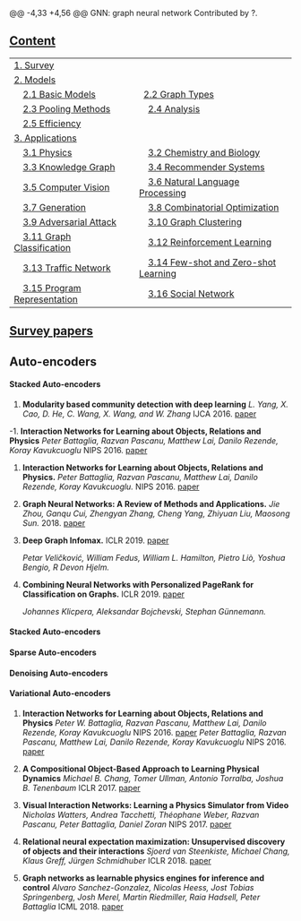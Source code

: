@@ -4,33 +4,56 @@ GNN: graph neural network
Contributed by ?.

## [Content](#content)
<table>
<tr><td colspan="2"><a href="#survey-papers"><a href="">1. Survey</a></td></tr> 
<tr><td colspan="2"><a href="#models">2. Models</a></td></tr>
<tr>
    <td>&emsp;<a href="#basic-models">2.1 Basic Models</a></td>
    <td>&ensp;<a href="#graph-types">2.2 Graph Types</a></td>
</tr>
<tr>
    <td>&emsp;<a href="#pooling-methods">2.3 Pooling Methods</a></td>
    <td>&emsp;<a href="#analysis">2.4 Analysis</a></td>
</tr>
<tr>
    <td>&emsp;<a href="#efficiency">2.5 Efficiency</a></td>
    <td>&emsp;</td>
</tr>
<tr><td colspan="2"><a href="#applications">3. Applications</a></td></tr> 
<tr>
    <td>&emsp;<a href="#physics">3.1 Physics</a></td>
    <td>&emsp;<a href="#chemistry-and-biology">3.2 Chemistry and Biology</a></td>
</tr> 
<tr>
    <td>&emsp;<a href="#knowledge-graph">3.3 Knowledge Graph</a></td>
    <td>&emsp;<a href="#recommender-systems">3.4 Recommender Systems</a></td>
</tr>
<tr>
    <td>&emsp;<a href="#computer-vision">3.5 Computer Vision</a></td>
    <td>&emsp;<a href="#natural-language-processing">3.6 Natural Language Processing</a></td>
</tr> 
<tr>
    <td>&emsp;<a href="#generation">3.7 Generation</a></td>
    <td>&emsp;<a href="#combinatorial-optimization">3.8 Combinatorial Optimization</a></td>
</tr> 
<tr>
    <td>&emsp;<a href="#adversarial-attack">3.9 Adversarial Attack</a></td>
    <td>&emsp;<a href="#graph-clustering">3.10 Graph Clustering</a></td>
</tr>
<tr>
    <td>&emsp;<a href="#graph-classification">3.11 Graph Classification</a></td>
    <td>&emsp;<a href="#reinforcement-learning">3.12 Reinforcement Learning</a></td>
</tr>
<tr>
    <td>&emsp;<a href="#traffic-network">3.13 Traffic Network</a></td>
    <td>&emsp;<a href="#few-shot-and-zero-shot-learning">3.14 Few-shot and Zero-shot Learning</a></td>
</tr>
<tr>
    <td>&emsp;<a href="#program-representation">3.15 Program Representation</a></td>
    <td>&emsp;<a href="#social-network">3.16 Social Network</a></td>
</tr> 
</table>

## [Survey papers](#content)

## Auto-encoders
#### Stacked Auto-encoders

1. **Modularity based community detection with deep learning**
*L. Yang, X. Cao, D. He, C. Wang, X. Wang, and W. Zhang* IJCA 2016. [paper](https://www.ijcai.org/Proceedings/16/Papers/321.pdf)

-1. **Interaction Networks for Learning about Objects, Relations and Physics**
*Peter Battaglia, Razvan Pascanu, Matthew Lai, Danilo Rezende, Koray Kavukcuoglu* NIPS 2016. [paper](https://arxiv.org/pdf/1612.00222.pdf)

1. **Interaction Networks for Learning about Objects, Relations and Physics.**
*Peter Battaglia, Razvan Pascanu, Matthew Lai, Danilo Rezende, Koray Kavukcuoglu.* NIPS 2016. [paper](https://arxiv.org/pdf/1612.00222.pdf)

1. **Graph Neural Networks: A Review of Methods and Applications.**
*Jie Zhou, Ganqu Cui, Zhengyan Zhang, Cheng Yang, Zhiyuan Liu, Maosong Sun.* 2018. [paper](https://arxiv.org/pdf/1812.08434.pdf)

1. **Deep Graph Infomax.** ICLR 2019. [paper](https://openreview.net/pdf?id=rklz9iAcKQ)

    *Petar Veličković, William Fedus, William L. Hamilton, Pietro Liò, Yoshua Bengio, R Devon Hjelm.*

1. **Combining Neural Networks with Personalized PageRank for Classification on Graphs.** ICLR 2019. [paper](https://arxiv.org/pdf/1810.05997.pdf)
    
    *Johannes Klicpera, Aleksandar Bojchevski, Stephan Günnemann.*

#### Stacked Auto-encoders


#### Sparse Auto-encoders


#### Denoising Auto-encoders


#### Variational Auto-encoders


1. **Interaction Networks for Learning about Objects, Relations and Physics**
*Peter W. Battaglia, Razvan Pascanu, Matthew Lai, Danilo Rezende, Koray Kavukcuoglu* NIPS 2016. [paper](https://arxiv.org/pdf/1612.00222.pdf)
*Peter Battaglia, Razvan Pascanu, Matthew Lai, Danilo Rezende, Koray Kavukcuoglu* NIPS 2016. [paper](https://arxiv.org/pdf/1612.00222.pdf)

1. **A Compositional Object-Based Approach to Learning Physical Dynamics**
*Michael B. Chang, Tomer Ullman, Antonio Torralba, Joshua B. Tenenbaum* ICLR 2017. [paper](https://arxiv.org/pdf/1612.00341.pdf)

1. **Visual Interaction Networks: Learning a Physics Simulator from Video** 
*Nicholas Watters, Andrea Tacchetti, Théophane Weber, Razvan Pascanu, Peter Battaglia, Daniel Zoran* NIPS 2017. [paper](http://papers.nips.cc/paper/7040-visual-interaction-networks-learning-a-physics-simulator-from-video.pdf)

1. **Relational neural expectation maximization: Unsupervised discovery of objects and their interactions**
*Sjoerd van Steenkiste, Michael Chang, Klaus Greff, Jürgen Schmidhuber* ICLR 2018. [paper](https://arxiv.org/pdf/1802.10353.pdf)

1. **Graph networks as learnable physics engines for inference and control**
*Alvaro Sanchez-Gonzalez, Nicolas Heess, Jost Tobias Springenberg, Josh Merel, Martin Riedmiller, Raia Hadsell, Peter Battaglia* ICML 2018. [paper](https://arxiv.org/pdf/1806.01242.pdf)

